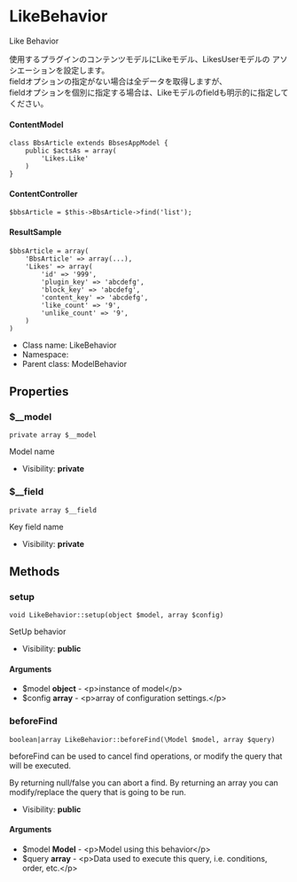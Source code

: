LikeBehavior
===============

Like Behavior

使用するプラグインのコンテンツモデルにLikeモデル、LikesUserモデルの
アソシエーションを設定します。<br>
fieldオプションの指定がない場合は全データを取得しますが、<br>
fieldオプションを個別に指定する場合は、Likeモデルのfieldも明示的に指定してください。<br>

#### ContentModel
```
class BbsArticle extends BbsesAppModel {
	public $actsAs = array(
		'Likes.Like'
	)
}
```
#### ContentController
```
$bbsArticle = $this->BbsArticle->find('list');
```
#### ResultSample
```
$bbsArticle = array(
	'BbsArticle' => array(...),
	'Likes' => array(
		'id' => '999',
		'plugin_key' => 'abcdefg',
		'block_key' => 'abcdefg',
		'content_key' => 'abcdefg',
		'like_count' => '9',
		'unlike_count' => '9',
	)
)
```


* Class name: LikeBehavior
* Namespace: 
* Parent class: ModelBehavior





Properties
----------


### $__model

    private array $__model

Model name



* Visibility: **private**


### $__field

    private array $__field

Key field name



* Visibility: **private**


Methods
-------


### setup

    void LikeBehavior::setup(object $model, array $config)

SetUp behavior



* Visibility: **public**


#### Arguments
* $model **object** - &lt;p&gt;instance of model&lt;/p&gt;
* $config **array** - &lt;p&gt;array of configuration settings.&lt;/p&gt;



### beforeFind

    boolean|array LikeBehavior::beforeFind(\Model $model, array $query)

beforeFind can be used to cancel find operations, or modify the query that will be executed.

By returning null/false you can abort a find. By returning an array you can modify/replace the query
that is going to be run.

* Visibility: **public**


#### Arguments
* $model **Model** - &lt;p&gt;Model using this behavior&lt;/p&gt;
* $query **array** - &lt;p&gt;Data used to execute this query, i.e. conditions, order, etc.&lt;/p&gt;


